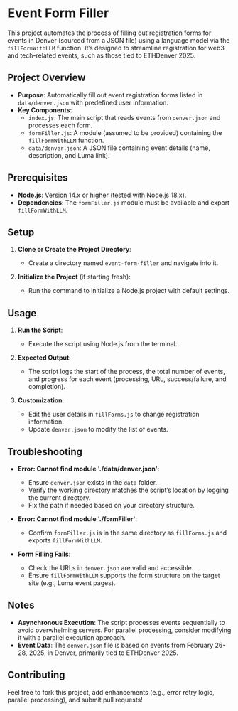 # Event Form Filler

This project automates the process of filling out registration forms for events in Denver (sourced from a JSON file) using a language model via the `fillFormWithLLM` function. It’s designed to streamline registration for web3 and tech-related events, such as those tied to ETHDenver 2025.

## Project Overview

- **Purpose**: Automatically fill out event registration forms listed in `data/denver.json` with predefined user information.
- **Key Components**:
  - `index.js`: The main script that reads events from `denver.json` and processes each form.
  - `formFiller.js`: A module (assumed to be provided) containing the `fillFormWithLLM` function.
  - `data/denver.json`: A JSON file containing event details (name, description, and Luma link).

## Prerequisites

- **Node.js**: Version 14.x or higher (tested with Node.js 18.x).
- **Dependencies**: The `formFiller.js` module must be available and export `fillFormWithLLM`.

## Setup

1. **Clone or Create the Project Directory**:
   - Create a directory named `event-form-filler` and navigate into it.

2. **Initialize the Project** (if starting fresh):
   - Run the command to initialize a Node.js project with default settings.


## Usage

1. **Run the Script**:
   - Execute the script using Node.js from the terminal.

2. **Expected Output**:
   - The script logs the start of the process, the total number of events, and progress for each event (processing, URL, success/failure, and completion).

3. **Customization**:
   - Edit the user details in `fillForms.js` to change registration information.
   - Update `denver.json` to modify the list of events.

## Troubleshooting

- **Error: Cannot find module './data/denver.json'**:
  - Ensure `denver.json` exists in the `data` folder.
  - Verify the working directory matches the script’s location by logging the current directory.
  - Fix the path if needed based on your directory structure.

- **Error: Cannot find module './formFiller'**:
  - Confirm `formFiller.js` is in the same directory as `fillForms.js` and exports `fillFormWithLLM`.

- **Form Filling Fails**:
  - Check the URLs in `denver.json` are valid and accessible.
  - Ensure `fillFormWithLLM` supports the form structure on the target site (e.g., Luma event pages).

## Notes

- **Asynchronous Execution**: The script processes events sequentially to avoid overwhelming servers. For parallel processing, consider modifying it with a parallel execution approach.
- **Event Data**: The `denver.json` file is based on events from February 26-28, 2025, in Denver, primarily tied to ETHDenver 2025.

## Contributing

Feel free to fork this project, add enhancements (e.g., error retry logic, parallel processing), and submit pull requests!